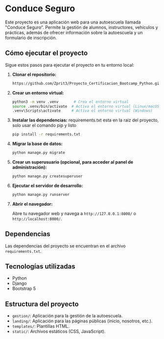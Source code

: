 # Conduce Seguro

Este proyecto es una aplicación web para una autoescuela llamada "Conduce Seguro". Permite la gestión de alumnos, instructores, vehículos y prácticas, además de ofrecer información sobre la autoescuela y un formulario de inscripción.

## Cómo ejecutar el proyecto

Sigue estos pasos para ejecutar el proyecto en tu entorno local:

1.  **Clonar el repositorio:**

    ```bash
    https://github.com/Zprit3/Proyecto_Certificacion_Bootcamp_Python.git
    ```

2.  **Crear un entorno virtual:**

    ```bash
    python3 -m venv .venv       # Crea el entorno virtual
    source .venv/bin/activate  # Activa el entorno virtual (Linux/macOS)
    .venv\Scripts\activate     # Activa el entorno virtual (Windows)
    ```

3.  **Instalar las dependencias:**
    requirements.txt esta en la raiz del proyecto, solo usar el comando pip y listo
    ```bash
    pip install -r requirements.txt
    ```

4.  **Migrar la base de datos:**

    ```bash
    python manage.py migrate
    ```

5.  **Crear un superusuario (opcional, para acceder al panel de administración):**

    ```bash
    python manage.py createsuperuser
    ```

6.  **Ejecutar el servidor de desarrollo:**

    ```bash
    python manage.py runserver
    ```

7.  **Abrir el navegador:**

    Abre tu navegador web y navega a `http://127.0.0.1:8000/` o `http://localhost:8000/`.

## Dependencias

Las dependencias del proyecto se encuentran en el archivo `requirements.txt`.

## Tecnologías utilizadas

*   Python
*   Django
*   Bootstrap 5


## Estructura del proyecto


*   `gestion/`: Aplicación para la gestión de la autoescuela.
*   `landing/`: Aplicación para las páginas públicas (inicio, nosotros, etc.).
*   `templates/`: Plantillas HTML.
*   `static/`: Archivos estáticos (CSS, JavaScript).
